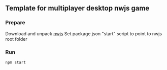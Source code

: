 ## Template for multiplayer desktop nwjs game

### Prepare

  Download and unpack [nwjs](https://nwjs.io/)
  Set package.json "start" script to point to nwjs root folder

### Run
```
npm start
```
